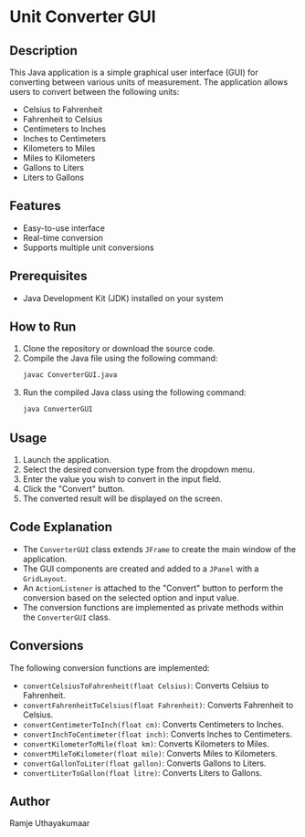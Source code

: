 # Unit Converter GUI

## Description
This Java application is a simple graphical user interface (GUI) for converting between various units of measurement. The application allows users to convert between the following units:
- Celsius to Fahrenheit
- Fahrenheit to Celsius
- Centimeters to Inches
- Inches to Centimeters
- Kilometers to Miles
- Miles to Kilometers
- Gallons to Liters
- Liters to Gallons

## Features
- Easy-to-use interface
- Real-time conversion
- Supports multiple unit conversions

## Prerequisites
- Java Development Kit (JDK) installed on your system

## How to Run
1. Clone the repository or download the source code.
2. Compile the Java file using the following command:
    ```sh
    javac ConverterGUI.java
    ```
3. Run the compiled Java class using the following command:
    ```sh
    java ConverterGUI
    ```

## Usage
1. Launch the application.
2. Select the desired conversion type from the dropdown menu.
3. Enter the value you wish to convert in the input field.
4. Click the "Convert" button.
5. The converted result will be displayed on the screen.

## Code Explanation
- The `ConverterGUI` class extends `JFrame` to create the main window of the application.
- The GUI components are created and added to a `JPanel` with a `GridLayout`.
- An `ActionListener` is attached to the "Convert" button to perform the conversion based on the selected option and input value.
- The conversion functions are implemented as private methods within the `ConverterGUI` class.

## Conversions
The following conversion functions are implemented:
- `convertCelsiusToFahrenheit(float Celsius)`: Converts Celsius to Fahrenheit.
- `convertFahrenheitToCelsius(float Fahrenheit)`: Converts Fahrenheit to Celsius.
- `convertCentimeterToInch(float cm)`: Converts Centimeters to Inches.
- `convertInchToCentimeter(float inch)`: Converts Inches to Centimeters.
- `convertKilometerToMile(float km)`: Converts Kilometers to Miles.
- `convertMileToKilometer(float mile)`: Converts Miles to Kilometers.
- `convertGallonToLiter(float gallon)`: Converts Gallons to Liters.
- `convertLiterToGallon(float litre)`: Converts Liters to Gallons.

## Author
Ramje Uthayakumaar

